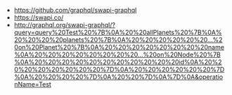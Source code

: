 - https://github.com/graphql/swapi-graphql
- https://swapi.co/
- http://graphql.org/swapi-graphql/?query=query%20Test%20%7B%0A%20%20allPlanets%20%7B%0A%20%20%20%20planets%20%7B%0A%20%20%20%20%20%20...%20on%20Planet%20%7B%0A%20%20%20%20%20%20%20%20name%0A%20%20%20%20%20%20%20%20...%20on%20Node%20%7B%0A%20%20%20%20%20%20%20%20%20%20%20id%0A%20%20%20%20%20%20%20%20%7D%0A%20%20%20%20%20%20%7D%0A%20%20%20%20%7D%0A%20%20%7D%0A%7D%0A&operationName=Test
